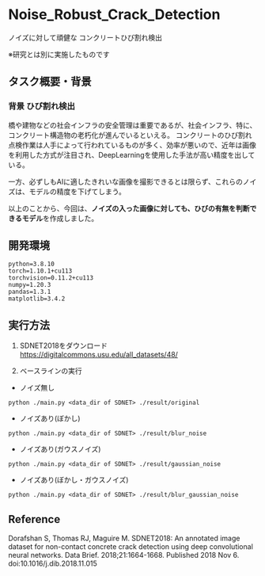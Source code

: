 # Noise_Robust_Crack_Detection
ノイズに対して頑健な コンクリートひび割れ検出

※研究とは別に実施したものです

## タスク概要・背景

### 背景 ひび割れ検出
橋や建物などの社会インフラの安全管理は重要であるが、社会インフラ、特に、コンクリート構造物の⽼朽化が進んでいるといえる。
コンクリートのひび割れ点検作業は人手によって行われているものが多く、効率が悪いので、近年は画像を利用した方式が注目され、DeepLearningを使用した手法が高い精度を出している。

一方、必ずしもAIに適したきれいな画像を撮影できるとは限らず、これらのノイズは、モデルの精度を下げてしまう。

以上のことから、今回は、**ノイズの⼊った画像に対しても、ひびの有無を判断できるモデル**を作成しました。

## 開発環境
```
python=3.8.10
torch=1.10.1+cu113
torchvision=0.11.2+cu113
numpy=1.20.3
pandas=1.3.1
matplotlib=3.4.2
```

## 実行方法

1. SDNET2018をダウンロード
https://digitalcommons.usu.edu/all_datasets/48/

2. ベースラインの実行
- ノイズ無し

`python ./main.py <data_dir of SDNET> ./result/original` 

- ノイズあり(ぼかし)

`python ./main.py <data_dir of SDNET> ./result/blur_noise`

- ノイズあり(ガウスノイズ)

`python ./main.py <data_dir of SDNET> ./result/gaussian_noise`

- ノイズあり(ぼかし・ガウスノイズ)

`python ./main.py <data_dir of SDNET> ./result/blur_gaussian_noise` 

## Reference
Dorafshan S, Thomas RJ, Maguire M. SDNET2018: An annotated image dataset for non-contact concrete crack detection using deep convolutional neural networks. Data Brief. 2018;21:1664-1668. Published 2018 Nov 6. doi:10.1016/j.dib.2018.11.015


